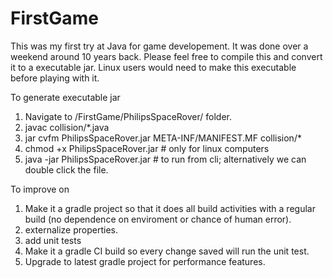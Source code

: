 # FirstGame
This was my first try at Java for game developement. It was done over a weekend around 10 years back. 
Please feel free to compile this and convert it to a executable jar.
Linux users would need to make this executable before playing with it.

To generate executable jar
1. Navigate to /FirstGame/PhilipsSpaceRover/ folder.
2. javac collision/*.java
3. jar cvfm PhilipsSpaceRover.jar META-INF/MANIFEST.MF collision/*
4. chmod +x PhilipsSpaceRover.jar # only for linux computers
5. java -jar PhilipsSpaceRover.jar # to run from cli; alternatively we can double click the file.

To improve on
1. Make it a gradle project so that it does all build activities with a regular build (no dependence on enviroment or chance of human error).
2. externalize properties.
3. add unit tests
4. Make it a gradle CI build so every change saved will run the unit test.
5. Upgrade to latest gradle project for performance features.
